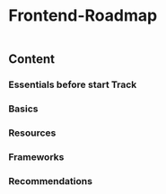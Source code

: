 # Frontend-Roadmap

<img src="">

## Content

### Essentials before start Track
### Basics
### Resources
### Frameworks
### Recommendations
